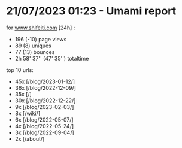 # 21/07/2023 01:23 - Umami report
for www.shifeiti.com [24h] :

 - 196 (-10) page views
 - 89 (8) uniques
 - 77 (13) bounces
 - 2h 58' 37'' (47' 35'') totaltime


top 10 urls:
 - 45x [/blog/2023-01-12/]
 - 36x [/blog/2022-12-09/]
 - 35x [/]
 - 30x [/blog/2022-12-22/]
 - 9x [/blog/2023-02-03/]
 - 8x [/wiki/]
 - 6x [/blog/2022-05-07/]
 - 4x [/blog/2022-05-24/]
 - 3x [/blog/2022-09-04/]
 - 2x [/about/]



